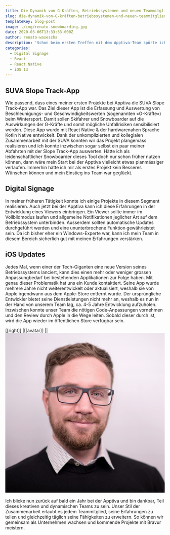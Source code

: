 ```yaml
---
title: Die Dynamik von G-Kräften, Betriebssystemen und neuen Teammitgliedern
slug: die-dynamik-von-G-kräften-betriebssystemen-und-neuen-teammitgliedern
templateKey: blog-post
image: ./img/renato-snowboarding.jpg
date: 2020-03-06T13:33:33.000Z
author: renato-wasescha
description: 'Schon beim ersten Treffen mit dem Apptiva-Team spürte ich, dass es passt. Hier treffen verschiedene Kräfte aufeinander: kreativer Erfindergeist, innovativer Unternehmertum und ein dynamischer Team-Spirit. Ich freute mich sehr auf die Herausforderung, das Team per Anfang April 2019 zu ergänzen, obwohl der Start aufgrund eines Snowboard-Unfalls etwas holpriger war, als geplant.'
categories:
  - Digital Signage
  - React
  - React Native
  - iOS 13
---
```


## SUVA Slope Track-App

Wie passend, dass eines meiner ersten Projekte bei Apptiva die SUVA Slope Track-App war.
Das Ziel dieser App ist die Erfassung und Auswertung von Beschleunigungs- und Geschwindigkeitswerten (sogenannten «G-Kräfte») beim Wintersport. Damit sollen Skifahrer und Snowboarder auf die Auswirkungen der G-Kräfte und somit mögliche Unfallrisiken sensibilisiert werden. Diese App wurde mit React Native & der hardwarenahen Sprache Kotlin Native entwickelt.
Dank der unkomplizierten und kollegialen Zusammenarbeit mit der SUVA konnten wir das Projekt plangemäss realisieren und ich konnte inzwischen sogar selbst ein paar meiner Abfahrten mit der Slope Track-App auswerten. Hätte ich als leidenschaftlicher Snowboarder dieses Tool doch nur schon früher nutzen können, dann wäre mein Start bei der Apptiva vielleicht etwas planmässiger verlaufen. Immerhin hätte ich mir als erstes Projekt kein Besseres Wünschen können und mein Einstieg ins Team war geglückt.

## Digital Signage

In meiner früheren Tätigkeit konnte ich einige Projekte in diesem Segment realisieren. Auch jetzt bei der Apptiva kann ich diese Erfahrungen in der Entwicklung eines Viewers einbringen. Ein Viewer sollte immer im Vollbildmodus laufen und allgemeine Notifikationen jeglicher Art auf dem Betriebssystem unterbinden. Ausserdem sollten automatische Updates durchgeführt werden und eine ununterbrochene Funktion gewährleistet sein. Da ich bisher eher ein Windows-Experte war, kann ich mein Team in diesem Bereich sicherlich gut mit meinen Erfahrungen verstärken.

## iOS Updates

Jedes Mal, wenn einer der Tech-Giganten eine neue Version seines Betriebssystems lanciert, kann dies einen mehr oder weniger grossen Anpassungbedarf bei bestehenden Applikationen zur Folge haben. Mit genau dieser Problematik hat uns ein Kunde kontaktiert. Seine App wurde mehrere Jahre nicht weiterentwickelt oder aktualisiert, weshalb sie von Apple irgendwann aus dem Apple-Store entfernt wurde. Der ursprüngliche Entwickler bietet seine Dienstleistungen nicht mehr an, weshalb es nun in der Hand von unserem Team lag, ca. 4-5 Jahre Entwicklung aufzuholen. Inzwischen konnte unser Team die nötigen Code-Anpassungen vornehmen und den Review durch Apple in die Wege leiten. Sobald dieser durch ist, wird die App wieder im öffentlichen Store verfügbar sein.

[[right]]
|[[avatar]]
||![Renato Wasescha](../data/employees/renato-wasescha/renato-wasescha.jpg)

Ich blicke nun zurück auf bald ein Jahr bei der Apptiva und bin dankbar, Teil dieses kreativen und dynamischen Teams zu sein. Unser Stil der Zusammenarbeit erlaubt es jedem Teammitglied, seine Erfahrungen zu teilen und gleichzeitig täglich seine Fähigkeiten zu erweitern. So können wir gemeinsam als Unternehmen wachsen und kommende Projekte mit Bravur meistern.
